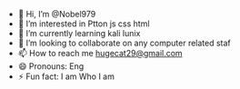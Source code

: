- 👋 Hi, I’m @Nobel979
- 👀 I’m interested in Ptton js css html
- 🌱 I’m currently learning kali lunix
- 💞️ I’m looking to collaborate on  any computer related staf
- 📫 How to reach me hugecat29@gmail.com
- 😄 Pronouns: Eng
- ⚡ Fun fact: I am Who I am

<!---
Nobel979/Nobel979 is a ✨ special ✨ repository because its `README.md` (this file) appears on your GitHub profile.
You can click the Preview link to take a look at your changes.
--->
